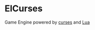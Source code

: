 # ElCurses
Game Engine powered by [curses](http://pdcurses.sourceforge.net/) and [Lua](http://www.lua.org/)
